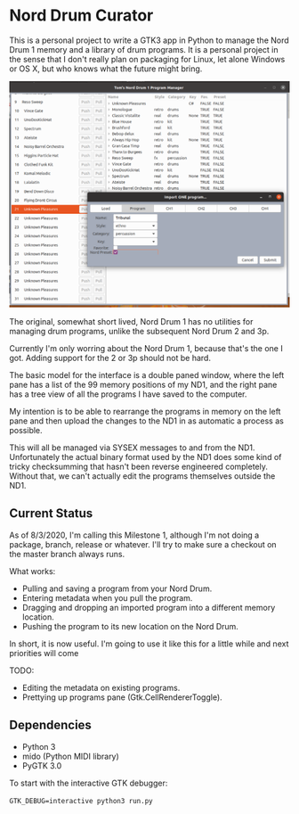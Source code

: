 Nord Drum Curator
=================

This is a personal project to write a GTK3 app in Python to manage the Nord Drum 1 memory and a library of drum programs.  It is a personal project in the sense that I don't really plan on packaging for Linux, let alone Windows or OS X, but who knows what the future might bring.

![Early development screenshot.](https://raw.githubusercontent.com/tom-hoffman/norddrumcurator/master/nd-curator.png)

The original, somewhat short lived, Nord Drum 1 has no utilities for managing drum programs, unlike the subsequent Nord Drum 2 and 3p.

Currently I'm only worring about the Nord Drum 1, because that's the one I got.  Adding support for the 2 or 3p should not be hard.

The basic model for the interface is a double paned window, where the left pane has a list of the 99 memory positions of my ND1, and the right pane has a tree view of all the programs I have saved to the computer.

My intention is to be able to rearrange the programs in memory on the left pane and then upload the changes to the ND1 in as automatic a process as possible.

This will all be managed via SYSEX messages to and from the ND1.  Unfortunately the actual binary format used by the ND1 does some kind of tricky checksumming that hasn't been reverse engineered completely.  Without that, we can't actually edit the programs themselves outside the ND1.

Current Status
--------------

As of 8/3/2020, I'm calling this Milestone 1, although I'm not doing a package, branch, release or whatever. I'll try to make sure a checkout on the master branch always runs.

What works:

 * Pulling and saving a program from your Nord Drum.
 * Entering metadata when you pull the program.
 * Dragging and dropping an imported program into a different memory location.
 * Pushing the program to its new location on the Nord Drum.

In short, it is now useful. I'm going to use it like this for a little while and next priorities will come 

TODO:

 * Editing the metadata on existing programs.
 * Prettying up programs pane (Gtk.CellRendererToggle).

Dependencies
------------

 * Python 3
 * mido (Python MIDI library)
 * PyGTK 3.0 

To start with the interactive GTK debugger:

``GTK_DEBUG=interactive python3 run.py``


